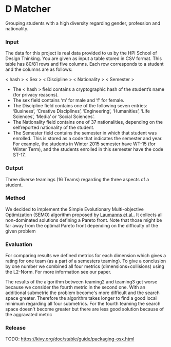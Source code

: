 # D Matcher

Grouping students with a high diversity regarding gender, profession and nationality.

### Input

The data for this project is real data provided to us by the HPI School of Design Thinking. You are given as input a table stored in CSV format. This table has 80/81 rows and five columns. Each row corresponds
to a student and the columns are as follows:

< hash > < Sex > < Discipline > < Nationality > < Semester >

* The < hash > field contains a cryptographic hash of the student’s name (for privacy reasons).
* The sex field contains ‘m’ for male and ‘f’ for female.
* The Discipline field contains one of the following seven entries:
  ‘Business’, ‘Creative Disciplines’, ‘Engineering’, ‘Humanities’, ‘Life Sciences’, ‘Media’ or ‘Social Sciences’.
* The Nationality field contains one of 37 nationalities, depending on the selfreported nationality of the student.
* The Semester field contains the semester in which that student was enrolled. This is stored as a code that indicates the semester and year. For example, the students in Winter 2015 semester have WT-15 (for Winter Term), and the students enrolled in this semester have the code ST-17.

### Output

Three diverse teamings (16 Teams) regarding the three aspects of a student.

### Method

We decided to implement the Simple Evolutionary Multi-objective Optimization (SEMO) algorithm proposed by [Laumanns et al.][0]. It collects all non-dominated solutions defining a Pareto front. Note that those might be far away from the optimal Pareto front depending on the difficulty of the given problem

[0]: http://repository.ias.ac.in/83516/1/20-a.pdf

### Evaluation

For comparing results we defined metrics for each dimension which gives a rating for one team (as a part of a semesters teaming). To give a conclusion by one number we combined all four metrics (dimensions+collisions) using the L2-Norm. For more information see our paper.

The results of the algorithm between teaming2 and teaming3 get worse because we consider the fourth metric in the second one. With an additional submetric the problem become's more difficult and the search space greater. Therefore the algorithm takes longer to find a good local minimum regarding all four submetrics.
For the fourth teaming the search space doesn't become greater but there are less good solution because of the aggravated metric

### Release

TODO: https://kivy.org/doc/stable/guide/packaging-osx.html
